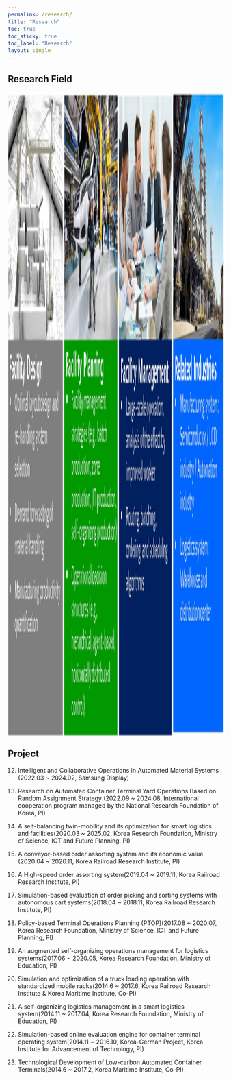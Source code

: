 ```yaml
---
permalink: /research/
title: "Research"
toc: true
toc_sticky: true
toc_label: "Research"
layout: single
---
```

## Research Field
<img align="center" width="1500" height="1500" style="border: 1px solid white" src="/assets/images/research_field.jpg"> 


## Project
12. Intelligent and Collaborative Operations in Automated Material Systems (2022.03 ~ 2024.02, Samsung Display)

11. Research on Automated Container Terminal Yard Operations Based on Random Assignment Strategy (2022.09 ~ 2024.08, International cooperation program managed by the National Research Foundation of Korea, PI)

10. A self-balancing twin-mobility and its optimization for smart logistics and facilities(2020.03 ~ 2025.02, Korea Research Foundation, Ministry of Science, ICT and Future Planning, PI)

9. A conveyor-based order assorting system and its economic value (2020.04 ~ 2020.11, Korea Railroad Research Institute, PI)

8. A High-speed order assorting system(2019.04 ~ 2019.11, Korea Railroad Research Institute, PI)

7. Simulation-based evaluation of order picking and sorting systems with autonomous cart systems(2018.04 ~ 2018.11, Korea Railroad Research Institute, PI)

6. Policy-based Terminal Operations Planning (PTOP)(2017.08 ~ 2020.07, Korea Research Foundation, Ministry of Science, ICT and Future Planning, PI)

5. An augmented self-organizing operations management for logistics systems(2017.06 ~ 2020.05, Korea Research Foundation, Ministry of Education, PI)

4. Simulation and optimization of a truck loading operation with standardized mobile racks(2014.6 ~ 2017.6, Korea Railroad Research Institute & Korea Maritime Institute, Co-PI)

3. A self-organizing logistics management in a smart logistics system(2014.11 ~ 2017.04, Korea Research Foundation, Ministry of Education, PI)

2. Simulation-based online evaluation engine for container terminal operating system(2014.11 ~ 2016.10, Korea-German Project, Korea Institute for Advancement of Technology, PI)

1. Technological Development of Low-carbon Automated Container Terminals(2014.6 ~ 2017.2, Korea Maritime Institute, Co-PI)
